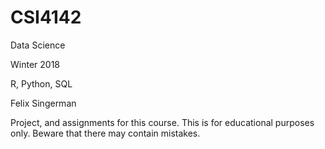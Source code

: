 # CSI4142
Data Science

Winter 2018

R, Python, SQL

Felix Singerman

Project, and assignments for this course. This is for educational purposes only. Beware that there may contain mistakes.
